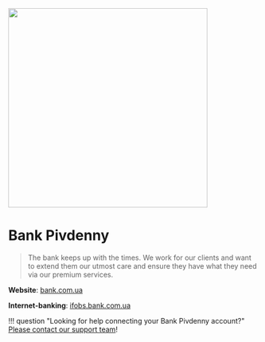 <img src="https://static.openfintech.io/payment_providers/pivdennybank/logo.svg?w=400" width="400px" >

# Bank Pivdenny

> The bank keeps up with the times. We work for our clients and want to extend them our utmost care and ensure they have what they need via our premium services.

**Website**: [bank.com.ua](https://bank.com.ua/en)

**Internet-banking**: [ifobs.bank.com.ua](https://ifobs.bank.com.ua/ifobsClient/LoginShow.action?localeName=en)

!!! question "Looking for help connecting your Bank Pivdenny account?"
    [Please contact our support team](mailto:{{custom.support_email}})!